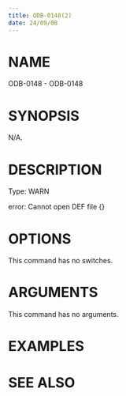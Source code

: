 ```yaml
---
title: ODB-0148(2)
date: 24/09/08
---
```


# NAME

ODB-0148 - ODB-0148

# SYNOPSIS

N/A.

# DESCRIPTION

Type: WARN

error: Cannot open DEF file {}

# OPTIONS

This command has no switches.

# ARGUMENTS

This command has no arguments.

# EXAMPLES

# SEE ALSO

